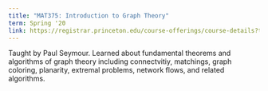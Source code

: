 ```yaml
---
title: "MAT375: Introduction to Graph Theory"
term: Spring '20
link: https://registrar.princeton.edu/course-offerings/course-details?term=1204&courseid=004171
---
```


Taught by Paul Seymour. Learned about fundamental theorems and algorithms of graph theory including connectvitiy, matchings, graph coloring, planarity, extremal problems, network flows, and related algorithms. 
